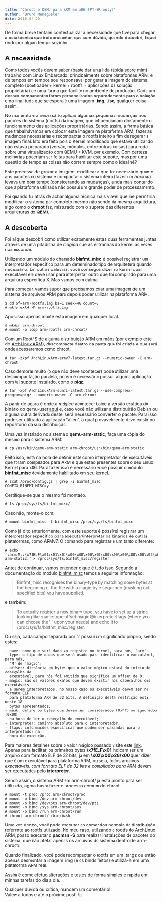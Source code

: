 ```yaml
---
title: "Chroot e QEMU para ARM em x86 (PT-BR only)"
author: "Bruno Meneguele"
date: 2016-04-20
---
```


De forma breve tentarei contextualizar a necessidade que tive para chegar a esta
técnica que irei apresentar, que sem dúvida, quando descobri, fiquei rindo por 
algum tempo sozinho.

## A necessidade 

Como todos vocês devem saber (baste dar uma lida rápida [sobre
mim](/sobre)) trabalho com Linux Embarcado, principalmente sobre
plataformas ARM, e de tempos em tempos sou responsável por gerar a imagem do
sistema completo (bootloader + kernel + rootfs + aplicações da solução
proprietária) de uma forma que facilite no ambiente de produção. Cada um desses
componentes foram personalisados separadamente para a solução e no final tudo
que se espera é uma imagem **.img**, **.iso**, qualquer coisa assim. 

No momento era necessário aplicar algumas pequenas mudanças nos pacotes do
sistema (rootfs) da imagem, que influenciariam diretamente o funcionamento das
aplicações proprietárias. Sendo assim, a forma básica que trabalhávamos era
colocar esta imagem na plataforma ARM, fazer as mudanças necessárias e
recompactar o rootfs inteiro a fim de regerar a imagem final. Isto era feito
pois o Kernel modificado que estava utilizando não estava preparado (versão,
módulos, entre outras coisas) para rodar sobre uma virtualização com QEMU + KVM,
por exemplo. Com certeza melhorias poderiam ser feitas para habilitar este
suporte, mas por uma questão de tempo as coisas não correm sempre como o ideal
né? 

Este processo de gravar a imagem, modificar o que for necessário quanto aos
pacotes do sistema e compactar o sistema inteiro (fazer um _backup_) levava um
bom tempo (considerando as mudanças), ainda mais contando que a plataforma
utilizada não possuí um grande poder de processamento.

Foi quando fui atrás de achar alguma técnica mais viável que me permitiria
modificar o sistema por completo mesmo não sendo da mesma arquitetura, algo como
o **chroot** faz, misturado com o suporte das diferentes arquiteturas do 
**QEMU**.

## A descoberta

Foi aí que descobri como utilizar exatamente estas duas ferramentas juntas
através de uma pitadinha de _mágica_ que as entranhas do kernel as vezes nos
esconde.

Utilizando um módulo do chamado **binfmt_misc** é possível registrar um
interpretador específico para um determinado tipo de arquitetura quando
necessário. Em outras palavras, você consegue dizer ao kernel qual executável
ele deve usar para interpretar outro que foi compilado para uma arquitura
específica X. Mas vamos com calma.

Para começar, vamos supor que precisamos criar uma imagem de um sistema de arquivos
ARM para depois poder utilizar na plataforma ARM.

```shell
$ dd of=arm-rootfs.img bs=1 seek=4G count=0
# mkfs.ext4 -F arm-rootfs.img
```

Após isso apenas monte esta imagem em qualquer local.

```shell
$ mkdir arm-chroot
# mount -o loop arm-rootfs arm-chroot/
```

Com um RootFS de alguma distribuição ARM em mãos (por exemplo este do [ArchLinux
ARM](br2.mirror.archlinuxarm.org/os/ArchLinuxARM-armv7-latest.tar.gz)),
descompacte dentro da pasta que foi criada e que será onde acessaremos como
chroot.

```shell
# tar -zxpf ArchLinuxArm-armv7-latest.tar.gz --numeric-owner -C arm-chroot
```

Caso demorar muito (o que não deve acontecer) pode utilizar uma descompactação
paralela, porém é necessário possuir alguma aplicação com tal suporte instalado,
como o **pigz**.

```shell
# tar -xpf ArchLinuxArm-sun7i-latest.tar.gz --use-compress-program=pigz --numeric-owner -C arm-chroot
```

A partir de agora é onde a _mágica_ acontece: baixe a versão estática do binário
do qemu-user [aqui](https://packages.debian.org/sid/qemu-user-static) e, caso 
você não utilizar a distribuição Debian ou alguma outra derivada deste, será 
necessário converter o pacote. Para isso pode ser utilizado a aplicação "alien",
a qual provavelmente deve existir no repositório da sua distribuição.

Uma vez instalado no sistema o **qemu-arm-static**, faça uma cópia do mesmo para
o sistema ARM:

```shell
# cp /usr/bin/qemu-arm-static arm-chroot/usr/bin/qemu-arm-static
```

Feito isso, está na hora de definir este como interpretador de executáveis que 
foram compilados para ARM e que estão presentes sobre o seu Linux Kernel para 
x86. Para fazer isso é necessário você possuir o módulo **binfmt_misc** 
devidamente habilitado em seu kernel.

```shell
# zcat /proc/config.gz | grep -i binfmt_misc
CONFIG_BINFMT_MISC=y
```

Certifíque-se que o mesmo foi montado.

```shell
# ls /proc/sys/fs/binfmt_misc/
```

Caso não, monte-o com:

```shell
# mount binfmt_misc -t binfmt_misc /proc/sys/fs/binfmt_misc 
```

Como já dito anteriormente, com este suporte é possível registrar um
interpretador específico para executar/interpretar os binários de outras 
plataformas, como ARMv7. O comando para registrar é um tanto diferente:

```shell
# echo ':arm:M::\x7fELF\x01\x01\x01\x00\x00\x00\x00\x00\x00\x00\x00\x00\x02\x00\x28\x00:\xff\xff\xff\xff\xff\xff\xff\x00\xff\xff\xff\xff\xff\xff\xff\xff\xfe\xff\xff\xff:/usr/bin/qemu-arm-static:' > /proc/sys/fs/binfmt_misc/register
```

Antes de continuar, vamos entender o que é tudo isso. Segundo a documentação do 
módulo [binfmt_misc](https://www.kernel.org/doc/Documentation/binfmt_misc.txt) 
temos a seguinte informação:

> Binfmt_misc recognises the binary-type by matching some bytes at the beginning
  of the file with a magic byte sequence (masking out specified bits) you have 
  supplied.  

e também:

> To actually register a new binary type, you have to set up a string looking 
  like :name:type:offset:magic:mask:interpreter:flags (where you can choose the 
  ':' upon your needs) and echo it to /proc/sys/fs/binfmt_misc/register.

Ou seja, cada campo separado por ':' possui um significado próprio, sendo estes:

```
- name: nome que será dado ao registro no kernel, para nós, 'arm';
- type: o tipo de dados que será usado para identificar o executável, para nós, 
  'M' de 'magic';
- offset: distância em bytes que o valor mágico estará do início do cabeçalho do 
  executável, para nós foi omitido que significa um offset de 0;
- magic: são os valores exatos que devem existir nos cabeçalhos dos executáveis 
  a serem interpretados, no nosso caso os executáveis devem ser no formato ELF
  para plataforma ARM de 32 bits. A definição desta restrição está neste 18 
  bytes apresentados;
- mask: define os bytes que devem ser considerados (0xFF) ou ignorados (0x00) 
  na hora de ler o cabeçalho do executável;
- interpreter: caminho absoluto para o interpretador;
- flags: informações específicas que podem ser passadas para o interpretador na
  hora da execução.
```

Para maiores detalhes sobre o valor mágico passado visite este 
[link](https://en.wikipedia.org/wiki/Executable_and_Linkable_Format). Apenas para 
facilitar, os primeiros bytes **\x7fELF\x01** indicam ser um arquivo com formato
ELF de 32 bits, já em **\x02\x00\x28\x00** quer dizer que é um executável para
plataforma ARM, ou seja, todos arquivos _executáveis, com formato ELF de 32 
bits e compilados para ARM_ devem ser executados pelo **interpreter**.

Sendo assim, o sistema ARM em arm-chroot/ já está pronto para ser utilizado,
agora basta fazer o processo comum do chroot.

```shell
# mount -t proc /proc arm-chroot/proc
# mount -o bind /dev arm-chroot/dev
# mount -o bind /dev/pts arm-chroot/dev/pts
# mount -o bind /sys arm-chroot/sys
# mount -o bind /run arm-chroot/run
# chroot arm-chroot/ /bin/bash
```

Uma vez dentro, você pode executar os comandos normais da distribuição referente
ao rootfs utilizado. No meu caso, utilizando o rootfs do ArchLinux ARM, posso 
executar o **pacman -S** para realizar instalações de pacotes do sistema, que 
irão afetar apenas os arquivos do sistema dentro de arm-chroot/.

Quando finalizado, você pode recompactar o rootfs em um .tar.gz ou então apenas 
desmontar a imagem .img (e os binds feitos) e utilizá-la em uma plataforma ARM 
real. 

Assim é como efetuo alterações e testes de forma simples e rápida em minhas 
tarefas do dia a dia.

Qualquer dúvida ou crítica, mandem um comentário!  
Valew a todos e até o próximo post! \o.
